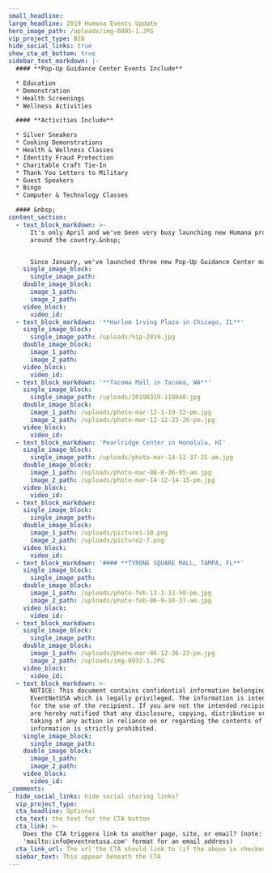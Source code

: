 ```yaml
---
small_headline:
large_headline: 2019 Humana Events Update
hero_image_path: /uploads/img-0895-1.JPG
vip_project_type: B2B
hide_social_links: true
show_cta_at_bottom: true
sidebar_text_markdown: |-
  #### **Pop-Up Guidance Center Events Include**

  * Education
  * Demonstration
  * Health Screenings
  * Wellness Activities

  #### **Activities Include**

  * Silver Sneakers
  * Cooking Demonstrations
  * Health & Wellness Classes
  * Identity Fraud Protection
  * Charitable Craft Tie-In
  * Thank You Letters to Military
  * Guest Speakers
  * Bingo
  * Computer & Technology Classes

  #### &nbsp;
content_section:
  - text_block_markdown: >-
      It's only April and we've been very busy launching new Humana programs
      around the country.&nbsp;


      Since January, we've launched three new Pop-Up Guidance Center markets.
    single_image_block:
      single_image_path:
    double_image_block:
      image_1_path:
      image_2_path:
    video_block:
      video_id:
  - text_block_markdown: '**Harlem Irving Plaza in Chicago, IL**'
    single_image_block:
      single_image_path: /uploads/hip-2019.jpg
    double_image_block:
      image_1_path:
      image_2_path:
    video_block:
      video_id:
  - text_block_markdown: '**Tacoma Mall in Tacoma, WA**'
    single_image_block:
      single_image_path: /uploads/20190319-110840.jpg
    double_image_block:
      image_1_path: /uploads/photo-mar-12-1-19-32-pm.jpg
      image_2_path: /uploads/photo-mar-12-12-23-26-pm.jpg
    video_block:
      video_id:
  - text_block_markdown: 'Pearlridge Center in Honolulu, HI'
    single_image_block:
      single_image_path: /uploads/photo-mar-14-11-37-25-am.jpg
    double_image_block:
      image_1_path: /uploads/photo-mar-08-8-26-05-am.jpg
      image_2_path: /uploads/photo-mar-14-12-14-15-pm.jpg
    video_block:
      video_id:
  - text_block_markdown:
    single_image_block:
      single_image_path:
    double_image_block:
      image_1_path: /uploads/picture1-10.png
      image_2_path: /uploads/picture2-7.png
    video_block:
      video_id:
  - text_block_markdown: '#### **TYRONE SQUARE MALL, TAMPA, FL**'
    single_image_block:
      single_image_path:
    double_image_block:
      image_1_path: /uploads/photo-feb-13-1-33-50-pm.jpg
      image_2_path: /uploads/photo-feb-06-9-10-37-am.jpg
    video_block:
      video_id:
  - text_block_markdown:
    single_image_block:
      single_image_path:
    double_image_block:
      image_1_path: /uploads/photo-mar-06-12-36-23-pm.jpg
      image_2_path: /uploads/img-0932-1.JPG
    video_block:
      video_id:
  - text_block_markdown: >-
      NOTICE: This document contains confidential information belonging to
      EventNetUSA which is legally privileged. The information is intended only
      for the use of the recipient. If you are not the intended recipient, you
      are hereby notified that any disclosure, copying, distribution or the
      taking of any action in reliance on or regarding the contents of this
      information is strictly prohibited.
    single_image_block:
      single_image_path:
    double_image_block:
      image_1_path:
      image_2_path:
    video_block:
      video_id:
_comments:
  hide_social_links: hide social sharing links?
  vip_project_type:
  cta_headline: Optional
  cta_text: the text for the CTA button
  cta_link: >-
    Does the CTA triggera link to another page, site, or email? (note: use
    'mailto:info@eventnetusa.com' format for an email address)
  cta_link_url: The url the CTA should link to (if the above is checked)
  siebar_text: This appear beneath the CTA
---
```


